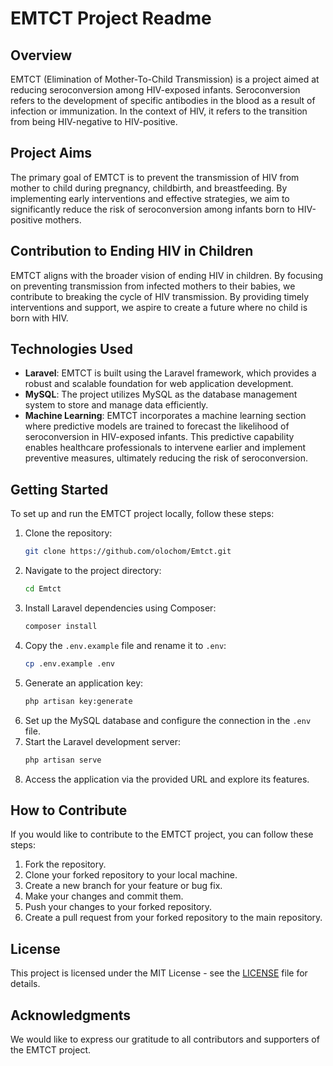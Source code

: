 # EMTCT Project Readme

## Overview

EMTCT (Elimination of Mother-To-Child Transmission) is a project aimed at reducing seroconversion among HIV-exposed infants. Seroconversion refers to the development of specific antibodies in the blood as a result of infection or immunization. In the context of HIV, it refers to the transition from being HIV-negative to HIV-positive.

## Project Aims

The primary goal of EMTCT is to prevent the transmission of HIV from mother to child during pregnancy, childbirth, and breastfeeding. By implementing early interventions and effective strategies, we aim to significantly reduce the risk of seroconversion among infants born to HIV-positive mothers.

## Contribution to Ending HIV in Children

EMTCT aligns with the broader vision of ending HIV in children. By focusing on preventing transmission from infected mothers to their babies, we contribute to breaking the cycle of HIV transmission. By providing timely interventions and support, we aspire to create a future where no child is born with HIV.

## Technologies Used

- **Laravel**: EMTCT is built using the Laravel framework, which provides a robust and scalable foundation for web application development.
- **MySQL**: The project utilizes MySQL as the database management system to store and manage data efficiently.
- **Machine Learning**: EMTCT incorporates a machine learning section where predictive models are trained to forecast the likelihood of seroconversion in HIV-exposed infants. This predictive capability enables healthcare professionals to intervene earlier and implement preventive measures, ultimately reducing the risk of seroconversion.

## Getting Started

To set up and run the EMTCT project locally, follow these steps:

1. Clone the repository:
   ```bash
   git clone https://github.com/olochom/Emtct.git
   ```
2. Navigate to the project directory:
   ```bash
   cd Emtct
   ```
3. Install Laravel dependencies using Composer:
   ```bash
   composer install
   ```
4. Copy the `.env.example` file and rename it to `.env`:
   ```bash
   cp .env.example .env
   ```
5. Generate an application key:
   ```bash
   php artisan key:generate
   ```
6. Set up the MySQL database and configure the connection in the `.env` file.
8. Start the Laravel development server:
   ```bash
   php artisan serve
   ```
9. Access the application via the provided URL and explore its features.

## How to Contribute

If you would like to contribute to the EMTCT project, you can follow these steps:

1. Fork the repository.
2. Clone your forked repository to your local machine.
3. Create a new branch for your feature or bug fix.
4. Make your changes and commit them.
5. Push your changes to your forked repository.
6. Create a pull request from your forked repository to the main repository.

## License

This project is licensed under the MIT License - see the [LICENSE](LICENSE) file for details.

## Acknowledgments

We would like to express our gratitude to all contributors and supporters of the EMTCT project.

